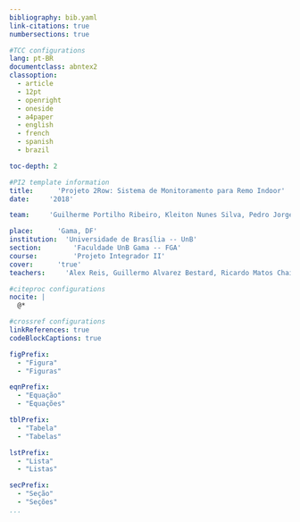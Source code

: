 ```yaml
---
bibliography: bib.yaml
link-citations: true
numbersections: true

#TCC configurations
lang: pt-BR
documentclass: abntex2
classoption:
  - article
  - 12pt
  - openright
  - oneside
  - a4paper
  - english
  - french
  - spanish
  - brazil

toc-depth: 2

#PI2 template information
title:      'Projeto 2Row: Sistema de Monitoramento para Remo Indoor'
date:     '2018'

team:     'Guilherme Portilho Ribeiro, Kleiton Nunes Silva, Pedro Jorge Soares Correa, Gabriel de Araujo A. de Oliveira, Tainara da Silva Costa, Thayane de Oliveira Vieira Figueiredo, Victor Miguel Cunha de Sousa, Jonathan Henrique Maia de Moraes, Luan Guimarães Lacerda, Lucas Vasconcelos Mattioli, Luciana Alves Fernandes, Paulo Henrique Gomes Machado, Vitor Meirelles Oliveira'

place:      'Gama, DF'
institution:  'Universidade de Brasília -- UnB'
section:        'Faculdade UnB Gama -- FGA'
course:         'Projeto Integrador II'
cover:      'true'
teachers:     'Alex Reis, Guillermo Alvarez Bestard, Ricardo Matos Chaim, Rhander Viana, Sebastien R. M. J. Rondineau'

#citeproc configurations
nocite: |
  @*

#crossref configurations
linkReferences: true
codeBlockCaptions: true

figPrefix:
  - "Figura"
  - "Figuras"

eqnPrefix:
  - "Equação"
  - "Equações"

tblPrefix:
  - "Tabela"
  - "Tabelas"

lstPrefix:
  - "Lista"
  - "Listas"

secPrefix:
  - "Seção"
  - "Seções"
...
```

